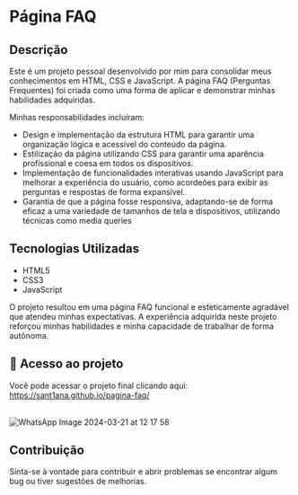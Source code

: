 # Página FAQ 

## Descrição
Este é um projeto pessoal desenvolvido por mim para consolidar meus conhecimentos em HTML, CSS e JavaScript. A página FAQ (Perguntas Frequentes) foi criada como uma forma de aplicar e demonstrar minhas habilidades adquiridas.

Minhas responsabilidades incluíram:

- Design e implementação da estrutura HTML para garantir uma organização lógica e acessível do conteúdo da página.
- Estilização da página utilizando CSS para garantir uma aparência profissional e coesa em todos os dispositivos.
- Implementação de funcionalidades interativas usando JavaScript para melhorar a experiência do usuário, como acordeões para exibir as perguntas e respostas de forma expansível.
- Garantia de que a página fosse responsiva, adaptando-se de forma eficaz a uma variedade de tamanhos de tela e dispositivos, utilizando técnicas como media queries

## Tecnologias Utilizadas
- HTML5
- CSS3
- JavaScript

O projeto resultou em uma página FAQ funcional e esteticamente agradável que atendeu minhas expectativas. A experiência adquirida neste projeto reforçou minhas habilidades e minha capacidade de trabalhar de forma autônoma.


## :link: Acesso ao projeto

Você pode acessar o projeto final clicando aqui:  https://sant1ana.github.io/pagina-faq/
<br><br>


![WhatsApp Image 2024-03-21 at 12 17 58](https://github.com/sant1ana/pagina-faq/assets/93404790/56623580-c028-4626-aded-8ad7cbbb4944)
<br>

## Contribuição
 Sinta-se à vontade para  contribuir e abrir problemas se encontrar algum bug ou tiver sugestões de melhorias. <br> 
